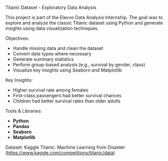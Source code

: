 Titanic Dataset - Exploratory Data Analysis

This project is part of the Elevvo Data Analysis Internship. The goal was to explore and analyze the classic Titanic dataset using Python and generate insights using data visualization techniques.

Objectives:
- Handle missing data and clean the dataset
- Convert data types where necessary
- Generate summary statistics
- Perform group-based analysis (e.g., survival by gender, class)
- Visualize key insights using Seaborn and Matplotlib

Key Insights:
- Higher survival rate among females
- First-class passengers had better survival chances
- Children had better survival rates than older adults

Tools & Libraries:
- **Python**
- **Pandas**
- **Seaborn**
- **Matplotlib**

 Dataset:
 Kaggle Titanic: Machine Learning from Disaster (https://www.kaggle.com/competitions/titanic/data)